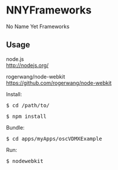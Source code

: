 NNYFrameworks
=============

No Name Yet Frameworks

Usage
-

node.js<br>
http://nodejs.org/

rogerwang/node-webkit<br>
https://github.com/rogerwang/node-webkit

Install:
<pre>$ cd /path/to/</pre>
<pre>$ npm install</pre>

Bundle:
<pre>$ cd apps/myApps/oscVDMXExample</pre> 

Run:
<pre>$ nodewebkit</pre>

